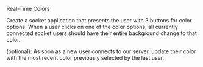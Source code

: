 Real-Time Colors

Create a socket application that presents the user with 3 buttons for color options. When a user clicks on one of the color options, all currently connected socket users should have their entire background change to that color.

(optional): As soon as a new user connects to our server, update their color with the most recent color previously selected by the last user.